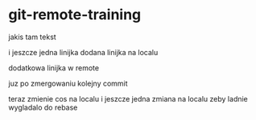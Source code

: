 # git-remote-training

jakis tam tekst

i jeszcze jedna linijka
dodana linijka na localu

dodatkowa linijka w remote

juz po zmergowaniu kolejny commit

teraz zmienie cos na localu
i jeszcze jedna zmiana na localu zeby ladnie wygladalo do rebase
